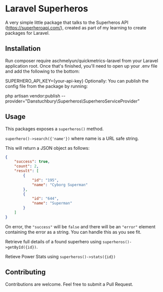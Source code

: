 # Laravel Superheros

A very simple little package that talks to the Superheros API (https://superheroapi.com/), created as part of my learning to create packages for Laravel.

## Installation

Run composer require aschmelyun/quickmetrics-laravel from your Laravel application root. Once that's finished, you'll need to open up your .env file and add the following to the bottom:

SUPERHERO_API_KEY={your-api-key}
Optionally: You can publish the config file from the package by running:

php artisan vendor:publish --provider="Danstuchbury\Superheros\SuperheroServiceProvider"

## Usage

This packages exposes a `superheros()` method.

`superhero()->search({'name'})` where name is a URL safe string.

This will return a JSON object as follows:

```json
{
    "success": true,
    "count": 2,
    "result": [
        {
            "id": "195",
            "name": "Cyborg Superman"
        },
        {
            "id": "644",
            "name": "Superman"
        }
    ]
}
```

On error, the `"success"` will be `false` and there will be an `"error"` element containing the error as a string. You can handle this as you see fit.

Retrieve full details of a found superhero using `superheros()->getById({id})`.

Retieve Power Stats using `superheros()->stats({id})`

## Contributing

Contributions are welcome. Feel free to submit a Pull Request.
